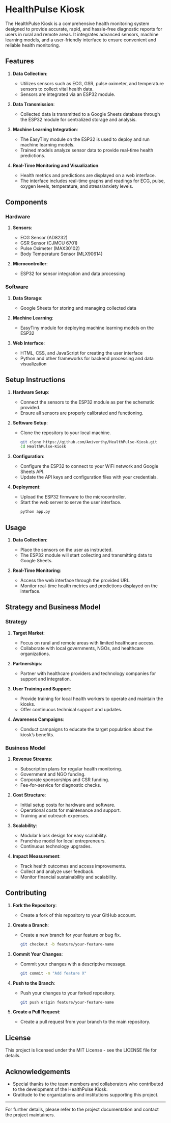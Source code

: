 # HealthPulse Kiosk

The HealthPulse Kiosk is a comprehensive health monitoring system designed to provide accurate, rapid, and hassle-free diagnostic reports for users in rural and remote areas. It integrates advanced sensors, machine learning models, and a user-friendly interface to ensure convenient and reliable health monitoring.

## Features

1. **Data Collection**:
   - Utilizes sensors such as ECG, GSR, pulse oximeter, and temperature sensors to collect vital health data.
   - Sensors are integrated via an ESP32 module.

2. **Data Transmission**:
   - Collected data is transmitted to a Google Sheets database through the ESP32 module for centralized storage and analysis.

3. **Machine Learning Integration**:
   - The EasyTiny module on the ESP32 is used to deploy and run machine learning models.
   - Trained models analyze sensor data to provide real-time health predictions.

4. **Real-Time Monitoring and Visualization**:
   - Health metrics and predictions are displayed on a web interface.
   - The interface includes real-time graphs and readings for ECG, pulse, oxygen levels, temperature, and stress/anxiety levels.

## Components

### Hardware

1. **Sensors**:
   - ECG Sensor (AD8232)
   - GSR Sensor (CJMCU 6701)
   - Pulse Oximeter (MAX30102)
   - Body Temperature Sensor (MLX90614)

2. **Microcontroller**:
   - ESP32 for sensor integration and data processing

### Software

1. **Data Storage**:
   - Google Sheets for storing and managing collected data

2. **Machine Learning**:
   - EasyTiny module for deploying machine learning models on the ESP32

3. **Web Interface**:
   - HTML, CSS, and JavaScript for creating the user interface
   - Python and other frameworks for backend processing and data visualization

## Setup Instructions

1. **Hardware Setup**:
   - Connect the sensors to the ESP32 module as per the schematic provided.
   - Ensure all sensors are properly calibrated and functioning.

2. **Software Setup**:
   - Clone the repository to your local machine.
     ```bash
     git clone https://github.com/Aniverthy/HealthPulse-Kiosk.git
     cd HealthPulse-Kiosk
     ```
   
3. **Configuration**:
   - Configure the ESP32 to connect to your WiFi network and Google Sheets API.
   - Update the API keys and configuration files with your credentials.

4. **Deployment**:
   - Upload the ESP32 firmware to the microcontroller.
   - Start the web server to serve the user interface.
     ```bash
     python app.py
     ```

## Usage

1. **Data Collection**:
   - Place the sensors on the user as instructed.
   - The ESP32 module will start collecting and transmitting data to Google Sheets.

2. **Real-Time Monitoring**:
   - Access the web interface through the provided URL.
   - Monitor real-time health metrics and predictions displayed on the interface.

## Strategy and Business Model

### Strategy

1. **Target Market**:
   - Focus on rural and remote areas with limited healthcare access.
   - Collaborate with local governments, NGOs, and healthcare organizations.

2. **Partnerships**:
   - Partner with healthcare providers and technology companies for support and integration.

3. **User Training and Support**:
   - Provide training for local health workers to operate and maintain the kiosks.
   - Offer continuous technical support and updates.

4. **Awareness Campaigns**:
   - Conduct campaigns to educate the target population about the kiosk’s benefits.

### Business Model

1. **Revenue Streams**:
   - Subscription plans for regular health monitoring.
   - Government and NGO funding.
   - Corporate sponsorships and CSR funding.
   - Fee-for-service for diagnostic checks.

2. **Cost Structure**:
   - Initial setup costs for hardware and software.
   - Operational costs for maintenance and support.
   - Training and outreach expenses.

3. **Scalability**:
   - Modular kiosk design for easy scalability.
   - Franchise model for local entrepreneurs.
   - Continuous technology upgrades.

4. **Impact Measurement**:
   - Track health outcomes and access improvements.
   - Collect and analyze user feedback.
   - Monitor financial sustainability and scalability.

## Contributing

1. **Fork the Repository**:
   - Create a fork of this repository to your GitHub account.

2. **Create a Branch**:
   - Create a new branch for your feature or bug fix.
     ```bash
     git checkout -b feature/your-feature-name
     ```

3. **Commit Your Changes**:
   - Commit your changes with a descriptive message.
     ```bash
     git commit -m "Add feature X"
     ```

4. **Push to the Branch**:
   - Push your changes to your forked repository.
     ```bash
     git push origin feature/your-feature-name
     ```

5. **Create a Pull Request**:
   - Create a pull request from your branch to the main repository.

## License

This project is licensed under the MIT License - see the LICENSE file for details.

## Acknowledgements

- Special thanks to the team members and collaborators who contributed to the development of the HealthPulse Kiosk.
- Gratitude to the organizations and institutions supporting this project.

---

For further details, please refer to the project documentation and contact the project maintainers.
